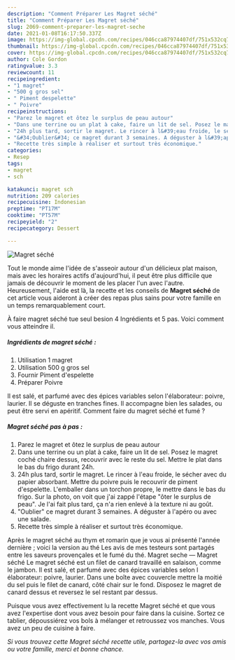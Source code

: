 ```yaml
---
description: "Comment Préparer Les Magret séché"
title: "Comment Préparer Les Magret séché"
slug: 2069-comment-preparer-les-magret-seche
date: 2021-01-08T16:17:50.337Z
image: https://img-global.cpcdn.com/recipes/046cca87974407df/751x532cq70/magret-seche-photo-principale-de-la-recette.jpg
thumbnail: https://img-global.cpcdn.com/recipes/046cca87974407df/751x532cq70/magret-seche-photo-principale-de-la-recette.jpg
cover: https://img-global.cpcdn.com/recipes/046cca87974407df/751x532cq70/magret-seche-photo-principale-de-la-recette.jpg
author: Cole Gordon
ratingvalue: 3.3
reviewcount: 11
recipeingredient:
- "1 magret"
- "500 g gros sel"
- " Piment despelette"
- " Poivre"
recipeinstructions:
- "Parez le magret et ôtez le surplus de peau autour"
- "Dans une terrine ou un plat à cake, faire un lit de sel. Posez le magret coché chaire dessus, recouvrir avec le reste du sel. Mettre le plat dans le bas du frigo durant 24h."
- "24h plus tard, sortir le magret. Le rincer à l&#39;eau froide, le sécher avec du papier absorbant. Mettre du poivre puis le recouvrir de piment d&#39;espelette. L&#39;emballer dans un torchon propre, le mettre dans le bas du frigo. Sur la photo, on voit que j&#39;ai zappé l&#39;étape &#34;ôter le surplus de peau&#34;. Je l&#39;ai fait plus tard, ça n&#39;a rien enlevé à la texture ni au goût."
- "&#34;Oublier&#34; ce magret durant 3 semaines. A déguster à l&#39;apéro ou avec une salade."
- "Recette très simple à réaliser et surtout très économique."
categories:
- Resep
tags:
- magret
- sch

katakunci: magret sch 
nutrition: 209 calories
recipecuisine: Indonesian
preptime: "PT17M"
cooktime: "PT57M"
recipeyield: "2"
recipecategory: Dessert

---
```



![Magret séché](https://img-global.cpcdn.com/recipes/046cca87974407df/751x532cq70/magret-seche-photo-principale-de-la-recette.jpg)

Tout le monde aime l'idée de s'asseoir autour d'un délicieux plat maison, mais avec les horaires actifs d'aujourd'hui, il peut être plus difficile que jamais de découvrir le moment de les placer l'un avec l'autre. Heureusement, l'aide est là, la recette et les conseils de <strong> Magret séché </strong> de cet article vous aideront à créer des repas plus sains pour votre famille en un temps remarquablement court.

<!--inarticleads1-->

À faire magret séché tue seul besion 4 Ingrédients et 5 pas. Voici comment vous atteindre il.

##### Ingrédients de magret séché :

1. Utilisation 1 magret
1. Utilisation 500 g gros sel
1. Fournir  Piment d&#39;espelette
1. Préparer  Poivre


Il est salé, et parfumé avec des épices variables selon l&#39;élaborateur: poivre, laurier. Il se déguste en tranches fines. Il accompagne bien les salades, ou peut être servi en apéritif. Comment faire du magret séché et fumé ? 

<!--inarticleads2-->

##### Magret séché pas à pas :

1. Parez le magret et ôtez le surplus de peau autour
1. Dans une terrine ou un plat à cake, faire un lit de sel. Posez le magret coché chaire dessus, recouvrir avec le reste du sel. Mettre le plat dans le bas du frigo durant 24h.
1. 24h plus tard, sortir le magret. Le rincer à l&#39;eau froide, le sécher avec du papier absorbant. Mettre du poivre puis le recouvrir de piment d&#39;espelette. L&#39;emballer dans un torchon propre, le mettre dans le bas du frigo. Sur la photo, on voit que j&#39;ai zappé l&#39;étape &#34;ôter le surplus de peau&#34;. Je l&#39;ai fait plus tard, ça n&#39;a rien enlevé à la texture ni au goût.
1. &#34;Oublier&#34; ce magret durant 3 semaines. A déguster à l&#39;apéro ou avec une salade.
1. Recette très simple à réaliser et surtout très économique.


Après le magret séché au thym et romarin que je vous ai présenté l&#39;année dernière ; voici la version au thé Les avis de mes testeurs sont partagés entre les saveurs provençales et le fumé du thé. Magret seche — Magret séché Le magret séché est un filet de canard travaillé en salaison, comme le jambon. Il est salé, et parfumé avec des épices variables selon l élaborateur: poivre, laurier. Dans une boîte avec couvercle mettre la moitié du sel puis le filet de canard, côté chair sur le fond. Disposez le magret de canard dessus et reversez le sel restant par dessus. 

<!--inarticleads1-->

<p>
Puisque vous avez effectivement lu la recette Magret séché et que vous avez l'expertise dont vous avez besoin pour faire dans la cuisine. Sortez ce tablier, dépoussiérez vos bols à mélanger et retroussez vos manches. Vous avez un peu de cuisine à faire.
</p>

<p>
<i>Si vous trouvez cette Magret séché recette utile, partagez-la avec vos amis ou votre famille, merci et bonne chance.</i>
</p>
